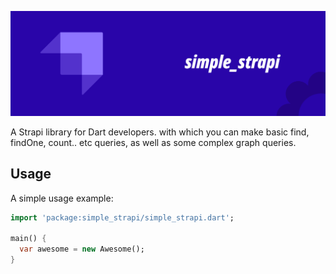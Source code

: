 ![header](https://raw.githubusercontent.com/ondbyte/simple_strapi/main/template.png)

A Strapi library for Dart developers. with which you can make basic find, findOne, count.. etc queries, as well as some complex graph queries.


## Usage

A simple usage example:

```dart
import 'package:simple_strapi/simple_strapi.dart';

main() {
  var awesome = new Awesome();
}
```
